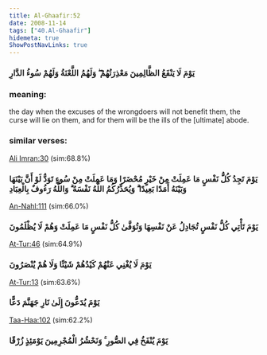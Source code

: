 ```yaml
---
title: Al-Ghaafir:52
date: 2008-11-14
tags: ["40.Al-Ghaafir"]
hidemeta: true 
ShowPostNavLinks: true 
---
```

### يَوْمَ لَا يَنْفَعُ الظَّالِمِينَ مَعْذِرَتُهُمْ ۖ وَلَهُمُ اللَّعْنَةُ وَلَهُمْ سُوءُ الدَّارِ
### meaning: 
the day when the excuses of the wrongdoers will not benefit them, the curse will lie on them, and for them will be the ills of the [ultimate] abode.
### similar verses: 

[Ali Imran:30](/3/30) (sim:68.8%)

### يَوْمَ تَجِدُ كُلُّ نَفْسٍ مَا عَمِلَتْ مِنْ خَيْرٍ مُحْضَرًا وَمَا عَمِلَتْ مِنْ سُوءٍ تَوَدُّ لَوْ أَنَّ بَيْنَهَا وَبَيْنَهُ أَمَدًا بَعِيدًا ۗ وَيُحَذِّرُكُمُ اللَّهُ نَفْسَهُ ۗ وَاللَّهُ رَءُوفٌ بِالْعِبَادِ

[An-Nahl:111](/16/111) (sim:66.0%)

### يَوْمَ تَأْتِي كُلُّ نَفْسٍ تُجَادِلُ عَنْ نَفْسِهَا وَتُوَفَّىٰ كُلُّ نَفْسٍ مَا عَمِلَتْ وَهُمْ لَا يُظْلَمُونَ

[At-Tur:46](/52/46) (sim:64.9%)

### يَوْمَ لَا يُغْنِي عَنْهُمْ كَيْدُهُمْ شَيْئًا وَلَا هُمْ يُنْصَرُونَ

[At-Tur:13](/52/13) (sim:63.6%)

### يَوْمَ يُدَعُّونَ إِلَىٰ نَارِ جَهَنَّمَ دَعًّا

[Taa-Haa:102](/20/102) (sim:62.2%)

### يَوْمَ يُنْفَخُ فِي الصُّورِ ۚ وَنَحْشُرُ الْمُجْرِمِينَ يَوْمَئِذٍ زُرْقًا
